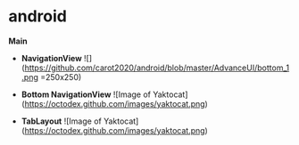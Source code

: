 # android
**Main**
- **NavigationView**
![](https://github.com/carot2020/android/blob/master/AdvanceUI/bottom_1.png =250x250)

- **Bottom NavigationView**
![Image of Yaktocat]
(https://octodex.github.com/images/yaktocat.png)
- **TabLayout**
![Image of Yaktocat]
(https://octodex.github.com/images/yaktocat.png)

